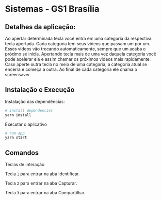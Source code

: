 # Sistemas - GS1 Brasília 

## Detalhes da aplicação:

Ao apertar determinada tecla você entra em uma categoria da respectiva tecla apertada. Cada categoria tem seus videos que
passam um por um. Esses videos vão trocando automaticamente, sempre que um acaba o próximo se inicia. Apertando tecla mais
de uma vez daquela categoria você pode acelerar ela e assim chamar os próximos videos mais rapidamente.
Caso aperte outra tecla no meio de uma categoria, a categoria atual se encerra e começa a outra.
Ao final de cada categoria ele chama o screensaver.

## Instalação e Execução
Instalação das dependências:
```bash
# install dependencies
yarn install
```
Executar o aplicativo
```bash
# run app
yarn start
```

## Comandos

Teclas de interação:

Tecla ```1``` para entrar na aba Identificar.

Tecla ```2``` para entrar na aba Capturar.

Tecla ```3``` para entrar na aba Compartilhar.
